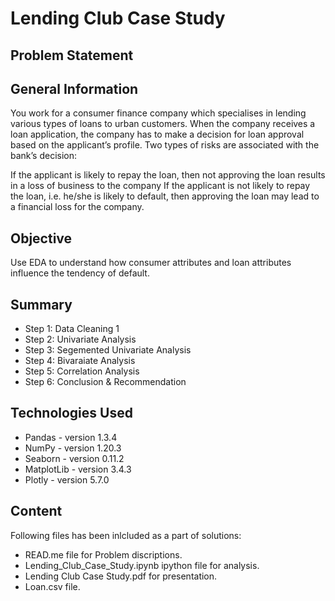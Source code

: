 # Lending Club Case Study


## Problem Statement

## General Information
You work for a consumer finance company which specialises in lending various types of loans to urban customers. When the company receives a loan application, the company has to make a decision for loan approval based on the applicant’s profile. Two types of risks are associated with the bank’s decision:

If the applicant is likely to repay the loan, then not approving the loan results in a loss of business to the company
If the applicant is not likely to repay the loan, i.e. he/she is likely to default, then approving the loan may lead to a financial loss for the company.

## Objective
Use EDA to understand how consumer attributes and loan attributes influence the tendency of default.

## Summary 
- Step 1: Data Cleaning 1
- Step 2: Univariate Analysis
- Step 3: Segemented Univariate Analysis
- Step 4: Bivaraiate Analysis
- Step 5: Correlation Analysis
- Step 6: Conclusion & Recommendation

## Technologies Used
- Pandas - version 1.3.4
- NumPy - version 1.20.3
- Seaborn - version 0.11.2
- MatplotLib - version 3.4.3
- Plotly - version 5.7.0

## Content
Following files has been inlcluded as a part of solutions:

- READ.me file for Problem discriptions.
- Lending_Club_Case_Study.ipynb ipython file for analysis.
- Lending Club Case Study.pdf for presentation.
- Loan.csv file.
